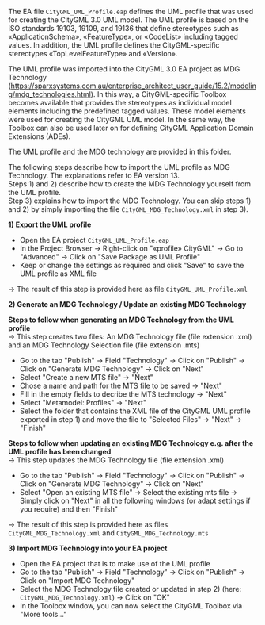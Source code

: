 The EA file `CityGML_UML_Profile.eap` defines the UML profile that was used for creating the CityGML 3.0 UML model.
The UML profile is based on the ISO standards 19103, 19109, and 19136 that define stereotypes such as &#171;ApplicationSchema&#187;, &#171;FeatureType&#187;, or &#171;CodeList&#187; including tagged values. In addition, the UML profile defines the CityGML-specific stereotypes &#171;TopLevelFeatureType&#187; and &#171;Version&#187;.

The UML profile was imported into the CityGML 3.0 EA project as MDG Technology (https://sparxsystems.com.au/enterprise_architect_user_guide/15.2/modeling/mdg_technologies.html). In this way, a CityGML-specific Toolbox becomes available that provides the stereotypes as individual model elements including the predefined tagged values. These model elements were used for creating the CityGML UML model.
In the same way, the Toolbox can also be used later on for defining CityGML Application Domain Extensions (ADEs).

The UML profile and the MDG technology are provided in this folder.

The following steps describe how to import the UML profile as MDG Technology. The explanations refer to EA version 13.<br>
Steps 1) and 2) describe how to create the MDG Technology yourself from the UML profile.<br>
Step 3) explains how to import the MDG Technology. You can skip steps 1) and 2) by simply importing the file `CityGML_MDG_Technology.xml` in step 3).

**1) Export the UML profile**
- Open the EA project `CityGML_UML_Profile.eap`
- In the Project Browser -> Right-click on "&#171;profile&#187; CityGML" -> Go to "Advanced" -> Click on "Save Package as UML Profile"
- Keep or change the settings as required and click "Save" to save the UML profile as XML file

-> The result of this step is provided here as file `CityGML_UML_Profile.xml`

**2) Generate an MDG Technology / Update an existing MDG Technology**

**Steps to follow when generating an MDG Technology from the UML profile**<br>
-> This step creates two files: An MDG Technology file (file extension .xml) and an MDG Technology Selection file (file extension .mts)

- Go to the tab "Publish" -> Field "Technology" -> Click on "Publish" -> Click on "Generate MDG Technology" -> Click on "Next"
- Select "Create a new MTS file" -> "Next"
- Chose a name and path for the MTS file to be saved -> "Next"
- Fill in the empty fields to decribe the MTS technology -> "Next"
- Select "Metamodel: Profiles" -> "Next"
- Select the folder that contains the XML file of the CityGML UML profile exported in step 1) and move the file to "Selected Files" -> "Next" -> "Finish"

**Steps to follow when updating an existing MDG Technology e.g. after the UML profile has been changed**<br>
-> This step updates the MDG Technology file (file extension .xml)

- Go to the tab "Publish" -> Field "Technology" -> Click on "Publish" -> Click on "Generate MDG Technology" -> Click on "Next"
- Select "Open an existing MTS file" -> Select the existing mts file -> Simply click on "Next" in all the following windows (or adapt settings if you require) and then "Finish"

-> The result of this step is provided here as files `CityGML_MDG_Technology.xml` and `CityGML_MDG_Technology.mts`

**3) Import MDG Technology into your EA project**
- Open the EA project that is to make use of the UML profile
- Go to the tab "Publish" -> Field "Technology" -> Click on "Publish" -> Click on "Import MDG Technology"
- Select the MDG Technology file created or updated in step 2) (here: `CityGML_MDG_Technology.xml`) -> Click on "OK"
- In the Toolbox window, you can now select the CityGML Toolbox via "More tools..."
